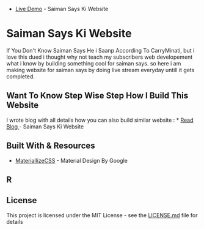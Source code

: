 * [Live Demo](https://imswarnil.github.io/SaimanSays/) - Saiman Says Ki Website 

# Saiman Says Ki Website 
If You Don't Know Saiman Says He i Saanp According To CarryMinati, but i love this dued i thought why not teach my subscribers web developement what i know by building something cool for saiman says. so here i am making website for saiman says by doing live stream everyday untill it gets completed.

## Want To Know Step Wise Step How I Build This Website
I wrote blog with all details how you can also build similar website : * [Read Blog ](https://imswarnil.com/saiman-says-ki-website/) - Saiman Says Ki Website 

## Built With & Resources

* [MateriallizeCSS](http://www.materiallizecss.com) - Material Design By Google

## R

## License

This project is licensed under the MIT License - see the [LICENSE.md](LICENSE.md) file for details



